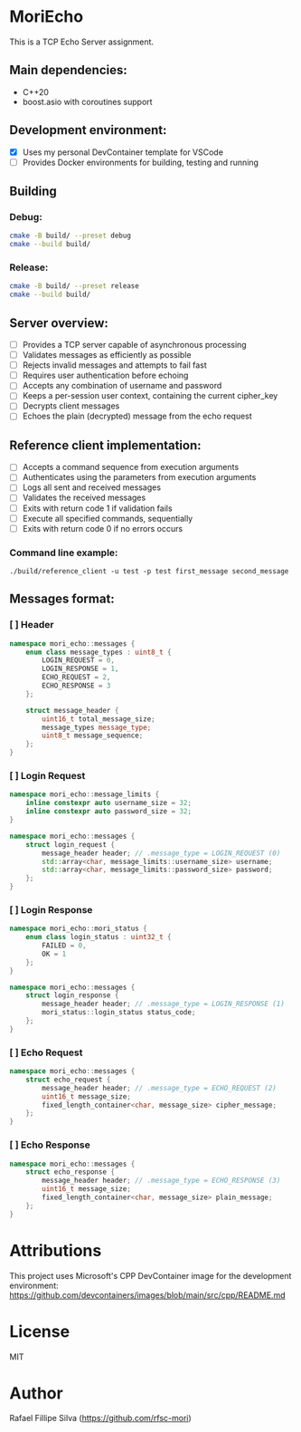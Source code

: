 # MoriEcho
This is a TCP Echo Server assignment.

## Main dependencies:
- C++20
- boost.asio with coroutines support

## Development environment:
- [x] Uses my personal DevContainer template for VSCode
- [ ] Provides Docker environments for building, testing and running

## Building
### Debug:
```sh
cmake -B build/ --preset debug
cmake --build build/
```

### Release:
```sh
cmake -B build/ --preset release
cmake --build build/
```

## Server overview:
- [ ] Provides a TCP server capable of asynchronous processing
- [ ] Validates messages as efficiently as possible
- [ ] Rejects invalid messages and attempts to fail fast
- [ ] Requires user authentication before echoing
- [ ] Accepts any combination of username and password
- [ ] Keeps a per-session user context, containing the current cipher_key
- [ ] Decrypts client messages
- [ ] Echoes the plain (decrypted) message from the echo request

## Reference client implementation:
- [ ] Accepts a command sequence from execution arguments
- [ ] Authenticates using the parameters from execution arguments
- [ ] Logs all sent and received messages
- [ ] Validates the received messages
- [ ] Exits with return code 1 if validation fails
- [ ] Execute all specified commands, sequentially
- [ ] Exits with return code 0 if no errors occurs

### Command line example:
```
./build/reference_client -u test -p test first_message second_message
```

## Messages format:

### [ ] Header
```cpp
namespace mori_echo::messages {
    enum class message_types : uint8_t {
        LOGIN_REQUEST = 0,
        LOGIN_RESPONSE = 1,
        ECHO_REQUEST = 2,
        ECHO_RESPONSE = 3
    };

    struct message_header {
        uint16_t total_message_size;
        message_types message_type;
        uint8_t message_sequence;
    };
}
```

### [ ] Login Request
```cpp
namespace mori_echo::message_limits {
    inline constexpr auto username_size = 32;
    inline constexpr auto password_size = 32;
}

namespace mori_echo::messages {
    struct login_request {
        message_header header; // .message_type = LOGIN_REQUEST (0)
        std::array<char, message_limits::username_size> username;
        std::array<char, message_limits::password_size> password;
    };
}
```

### [ ] Login Response
```cpp
namespace mori_echo::mori_status {
    enum class login_status : uint32_t {
        FAILED = 0,
        OK = 1
    };
}

namespace mori_echo::messages {
    struct login_response {
        message_header header; // .message_type = LOGIN_RESPONSE (1)
        mori_status::login_status status_code;
    };
}
```

### [ ] Echo Request
```cpp
namespace mori_echo::messages {
    struct echo_request {
        message_header header; // .message_type = ECHO_REQUEST (2)
        uint16_t message_size;
        fixed_length_container<char, message_size> cipher_message;
    };
}
```

### [ ] Echo Response
```cpp
namespace mori_echo::messages {
    struct echo_response {
        message_header header; // .message_type = ECHO_RESPONSE (3)
        uint16_t message_size;
        fixed_length_container<char, message_size> plain_message;
    };
}
```

# Attributions
This project uses Microsoft's CPP DevContainer image for the development environment:  
https://github.com/devcontainers/images/blob/main/src/cpp/README.md

# License
MIT

# Author
Rafael Fillipe Silva (https://github.com/rfsc-mori)
